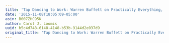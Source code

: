 ```yaml
---
title: 'Tap Dancing to Work: Warren Buffett on Practically Everything, 1966-2013'
date: '2015-11-08T18:05:09-05:00'
asin: B007ZHC95K
author: Carol J. Loomis
uuid: b5c4d748-6148-4148-b53b-9144d2e037d9
original_title: 'Tap Dancing to Work: Warren Buffett on Practically Everything, 1966-2013'
---
```


